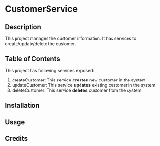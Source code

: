 # CustomerService
## Description
This project manages the customer information. It has services to create/update/delete the customer.

## Table of Contents
This project has following services exposed:
1. createCustomer: This service **creates** new customer in the system
2. updateCustomer: This service **updates** existing customer in the system
3. deleteCustomer: This service **deletes** customer from the system

## Installation
## Usage
## Credits
